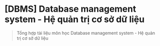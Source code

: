 # [DBMS] Database management system - Hệ quản trị cơ sở dữ liệu

> Tổng hợp tài liệu môn học Database management system - Hệ quản trị cơ sở dữ liệu